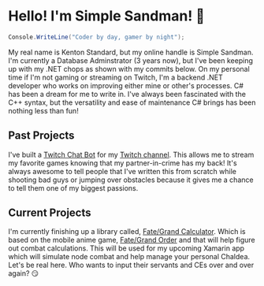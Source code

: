 # Hello! I'm Simple Sandman! 👋
```csharp
Console.WriteLine("Coder by day, gamer by night");
```

My real name is Kenton Standard, but my online handle is Simple Sandman. I'm currently a Database Adminstrator (3 years now), but I've been keeping up with my .NET chops as shown with my commits below. On my personal time if I'm not gaming or streaming on Twitch, I'm a backend .NET developer who works on improving either mine or other's processes. C# has been a dream for me to write in. I've always been fascinated with the C++ syntax, but the versatility and ease of maintenance C# brings has been nothing less than fun!

## Past Projects
I've built a [Twitch Chat Bot](https://github.com/SimpleSandman/TwitchBot) for my [Twitch channel](https://www.twitch.tv/simple_sandman). This allows me to stream my favorite games knowing that my partner-in-crime has my back! It's always awesome to tell people that I've written this from scratch while shooting bad guys or jumping over obstacles because it gives me a chance to tell them one of my biggest passions.

## Current Projects
I'm currently finishing up a library called, [Fate/Grand Calculator](https://github.com/SimpleSandman/FateGrandCalculator). Which is based on the mobile anime game, [Fate/Grand Order](https://fate-go.us/) and that will help figure out combat calculations. This will be used for my upcoming Xamarin app which will simulate node combat and help manage your personal Chaldea. Let's be real here. Who wants to input their servants and CEs over and over again? 😏

<!--
**SimpleSandman/simplesandman** is a ✨ _special_ ✨ repository because its `README.md` (this file) appears on your GitHub profile.

Here are some ideas to get you started:

- 🔭 I’m currently working on ...
- 🌱 I’m currently learning ...
- 👯 I’m looking to collaborate on ...
- 🤔 I’m looking for help with ...
- 💬 Ask me about ...
- 📫 How to reach me: ...
- 😄 Pronouns: ...
- ⚡ Fun fact: ...
-->
